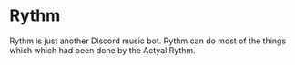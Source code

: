 # Rythm
Rythm is just another Discord music bot. Rythm can do most of the things which which had been done by the Actyal Rythm.
